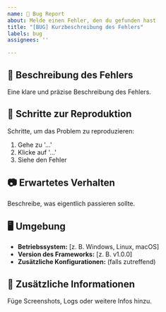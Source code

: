 ```yaml
---
name: 🐛 Bug Report
about: Melde einen Fehler, den du gefunden hast
title: "[BUG] Kurzbeschreibung des Fehlers"
labels: bug
assignees: ''

---
```


## 🐛 Beschreibung des Fehlers
Eine klare und präzise Beschreibung des Fehlers.

## 🔄 Schritte zur Reproduktion
Schritte, um das Problem zu reproduzieren:
1. Gehe zu '...'
2. Klicke auf '...'
3. Siehe den Fehler

## 📷 Erwartetes Verhalten
Beschreibe, was eigentlich passieren sollte.

## 🖥 Umgebung
- **Betriebssystem:** [z. B. Windows, Linux, macOS]
- **Version des Frameworks:** [z. B. v1.0.0]
- **Zusätzliche Konfigurationen:** (falls zutreffend)

## 📎 Zusätzliche Informationen
Füge Screenshots, Logs oder weitere Infos hinzu.
